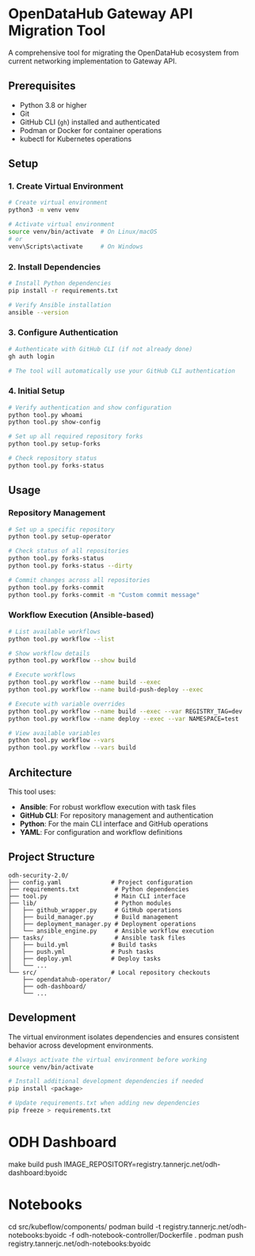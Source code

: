 # OpenDataHub Gateway API Migration Tool

A comprehensive tool for migrating the OpenDataHub ecosystem from current networking implementation to Gateway API.

## Prerequisites

- Python 3.8 or higher
- Git
- GitHub CLI (`gh`) installed and authenticated
- Podman or Docker for container operations
- kubectl for Kubernetes operations

## Setup

### 1. Create Virtual Environment

```bash
# Create virtual environment
python3 -m venv venv

# Activate virtual environment
source venv/bin/activate  # On Linux/macOS
# or
venv\Scripts\activate     # On Windows
```

### 2. Install Dependencies

```bash
# Install Python dependencies
pip install -r requirements.txt

# Verify Ansible installation
ansible --version
```

### 3. Configure Authentication

```bash
# Authenticate with GitHub CLI (if not already done)
gh auth login

# The tool will automatically use your GitHub CLI authentication
```

### 4. Initial Setup

```bash
# Verify authentication and show configuration
python tool.py whoami
python tool.py show-config

# Set up all required repository forks
python tool.py setup-forks

# Check repository status
python tool.py forks-status
```

## Usage

### Repository Management

```bash
# Set up a specific repository
python tool.py setup-operator

# Check status of all repositories
python tool.py forks-status
python tool.py forks-status --dirty

# Commit changes across all repositories
python tool.py forks-commit
python tool.py forks-commit -m "Custom commit message"
```

### Workflow Execution (Ansible-based)

```bash
# List available workflows
python tool.py workflow --list

# Show workflow details
python tool.py workflow --show build

# Execute workflows
python tool.py workflow --name build --exec
python tool.py workflow --name build-push-deploy --exec

# Execute with variable overrides
python tool.py workflow --name build --exec --var REGISTRY_TAG=dev
python tool.py workflow --name deploy --exec --var NAMESPACE=test

# View available variables
python tool.py workflow --vars
python tool.py workflow --vars build
```

## Architecture

This tool uses:

- **Ansible**: For robust workflow execution with task files
- **GitHub CLI**: For repository management and authentication  
- **Python**: For the main CLI interface and GitHub operations
- **YAML**: For configuration and workflow definitions

## Project Structure

```
odh-security-2.0/
├── config.yaml              # Project configuration
├── requirements.txt          # Python dependencies
├── tool.py                   # Main CLI interface
├── lib/                      # Python modules
│   ├── github_wrapper.py     # GitHub operations
│   ├── build_manager.py      # Build management
│   ├── deployment_manager.py # Deployment operations
│   └── ansible_engine.py     # Ansible workflow execution
├── tasks/                    # Ansible task files
│   ├── build.yml            # Build tasks
│   ├── push.yml             # Push tasks
│   ├── deploy.yml           # Deploy tasks
│   └── ...
└── src/                     # Local repository checkouts
    ├── opendatahub-operator/
    ├── odh-dashboard/
    └── ...
```

## Development

The virtual environment isolates dependencies and ensures consistent behavior across development environments.

```bash
# Always activate the virtual environment before working
source venv/bin/activate

# Install additional development dependencies if needed
pip install <package>

# Update requirements.txt when adding new dependencies
pip freeze > requirements.txt
``` 

# ODH Dashboard

make build push IMAGE_REPOSITORY=registry.tannerjc.net/odh-dashboard:byoidc


# Notebooks
cd src/kubeflow/components/
podman build -t registry.tannerjc.net/odh-notebooks:byoidc -f odh-notebook-controller/Dockerfile .
podman push registry.tannerjc.net/odh-notebooks:byoidc
